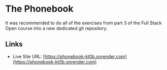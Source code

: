 # The Phonebook

It was recommended to do all of the exercises from part 3 of the Full
Stack Open course into a new dedicated git repository.

## Links

- Live Site URL: [https://phonebook-kt0b.onrender.com](https://phonebook-kt0b.onrender.com)
